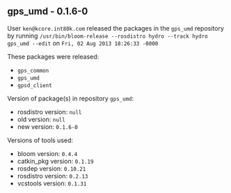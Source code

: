 ## gps_umd - 0.1.6-0

User `ken@kcore.int80k.com` released the packages in the `gps_umd` repository by running `/usr/bin/bloom-release --rosdistro hydro --track hydro gps_umd --edit` on `Fri, 02 Aug 2013 18:26:33 -0000`

These packages were released:
- `gps_common`
- `gps_umd`
- `gpsd_client`

Version of package(s) in repository `gps_umd`:
- rosdistro version: `null`
- old version: `null`
- new version: `0.1.6-0`

Versions of tools used:
- bloom version: `0.4.4`
- catkin_pkg version: `0.1.19`
- rosdep version: `0.10.21`
- rosdistro version: `0.2.13`
- vcstools version: `0.1.31`



